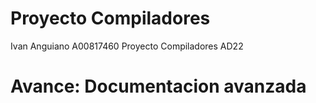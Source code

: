 # Proyecto Compiladores
Ivan Anguiano A00817460
Proyecto Compiladores AD22
# Avance: Documentacion avanzada